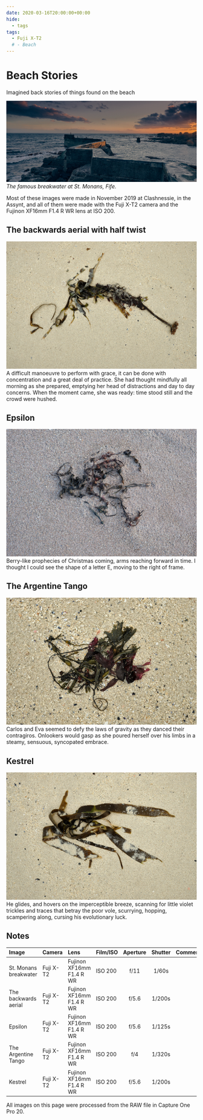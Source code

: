 ```yaml
---
date: 2020-03-16T20:00:00+00:00
hide:
  - tags
tags:
  - Fuji X-T2
  # - Beach
---
```

# Beach Stories
Imagined back stories of things found on the beach

![](/img/beach-stories/breakwater.jpg)
*The famous breakwater at St. Monans, Fife.* 

Most of these images were made in November 2019 at Clashnessie, in the Assynt, and all of them were made with the Fuji  X-T2 camera and the Fujinon XF16mm F1.4 R WR lens at ISO 200.

## The backwards aerial with half twist
![](/img/beach-stories/the-backwards-aerial-with-half-twist.jpg)
A difficult manoeuvre to perform with grace, it can be done with concentration and a great deal of practice. She had thought mindfully all morning as she prepared, emptying her head of distractions and day to day concerns. When the moment came, she was ready: time stood still and the crowd were hushed.

## Epsilon
![](/img/beach-stories/epsilon.jpg)
Berry-like prophecies of Christmas coming, arms reaching forward in time. I thought I could see the shape of a letter E, moving to the right of frame.

## The Argentine Tango
![](/img/beach-stories/the-argentine-tango.jpg)
Carlos and Eva seemed to defy the laws of gravity as they danced their contragiros. Onlookers would gasp as she poured herself over his limbs in a steamy, sensuous, syncopated embrace.

## Kestrel
![](/img/beach-stories/kestrel.jpg)
He glides, and hovers on the imperceptible breeze, scanning for little violet trickles and traces that betray the poor vole, scurrying, hopping, scampering along, cursing his evolutionary luck.

## Notes

Image|Camera|Lens|Film/ISO|Aperture|Shutter|Comment
:----|:-----|:---|:---|:------:|:----:|:------
St. Monans breakwater|Fuji X-T2|Fujinon XF16mm F1.4 R WR|ISO 200|f/11|1/60s
The backwards aerial|Fuji X-T2|Fujinon XF16mm F1.4 R WR|ISO 200|f/5.6|1/200s
Epsilon|Fuji X-T2|Fujinon XF16mm F1.4 R WR|ISO 200|f/5.6|1/125s
The Argentine Tango|Fuji X-T2|Fujinon XF16mm F1.4 R WR|ISO 200|f/4|1/320s
Kestrel|Fuji X-T2|Fujinon XF16mm F1.4 R WR|ISO 200|f/5.6|1/200s

All images on this page were processed from the RAW file in Capture One Pro 20.
